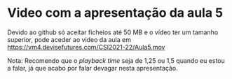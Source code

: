 # Video com a apresentação da aula 5


Devido ao github só aceitar ficheios até 50 MB e o vídeo ter um tamanho superior, pode aceder ao video da aula em <https://vm4.devisefutures.com/CSI2021-22/Aula5.mov>

Nota: Recomendo que o _playback time_ seja de 1,25 ou 1,5 quando eu estou a falar, já que acabo por falar devagar nesta apresentação.